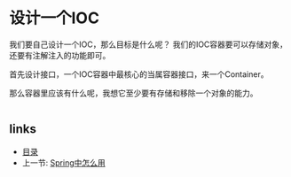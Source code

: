 # 设计一个IOC

我们要自己设计一个IOC，那么目标是什么呢？
我们的IOC容器要可以存储对象，还要有注解注入的功能即可。

首先设计接口，一个IOC容器中最核心的当属容器接口，来一个Container。

那么容器里应该有什么呢，我想它至少要有存储和移除一个对象的能力。


```java

```

## links
   * [目录](<index.md>)
   * 上一节: [Spring中怎么用](<2.spring.md>)
